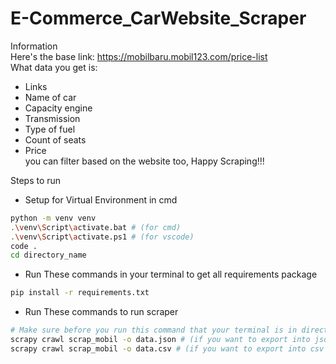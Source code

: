 # E-Commerce_CarWebsite_Scraper

Information
<br>Here's the base link: https://mobilbaru.mobil123.com/price-list
<br>What data you get is:
- Links
- Name of car
- Capacity engine
- Transmission
- Type of fuel
- Count of seats
- Price
<br>you can filter based on the website too, Happy Scraping!!!

Steps to run
- Setup for Virtual Environment in cmd
```bash
python -m venv venv
.\venv\Script\activate.bat # (for cmd)
.\venv\Script\activate.ps1 # (for vscode)
code .
cd directory_name
```

- Run These commands in your terminal to get all requirements package
```bash
pip install -r requirements.txt 
```

- Run These commands to run scraper
```bash
# Make sure before you run this command that your terminal is in directory with scrapy.cfg
scrapy crawl scrap_mobil -o data.json # (if you want to export into json file)
scrapy crawl scrap_mobil -o data.csv # (if you want to export into csv file)
```

